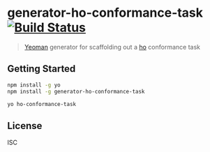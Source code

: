 # generator-ho-conformance-task [![Build Status](https://secure.travis-ci.org/mattstyles/generator-ho-conformance-task.png?branch=master)](https://travis-ci.org/mattstyles/generator-ho-conformance-task)

> [Yeoman](http://yeoman.io) generator for scaffolding out a [ho](https://github.com/hocss) conformance task


## Getting Started

```bash
npm install -g yo
npm install -g generator-ho-conformance-task

yo ho-conformance-task
```

## License

ISC
